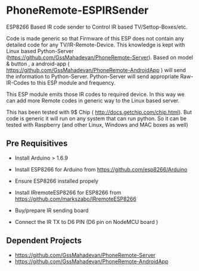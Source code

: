 # PhoneRemote-ESPIRSender
ESP8266 Based IR code sender to Control IR based TV/Settop-Boxes/etc. 

Code is made generic so that Firmware of this ESP does not contain any detailed code for any TV/IR-Remote-Device.
This knowledge is kept with Linux based Python-Server (https://github.com/GssMahadevan/PhoneRemote-Server). 
Based on model & button , a android-app ( https://github.com/GssMahadevan/PhoneRemote-AndroidApp ) will send the information 
to  Python-Server.  Python-Server will send appropriate Raw-IR-Codes to this ESP module and frequency. 

This ESP module emits those IR codes to required device. In this way we can add more Remote codes in generic way to the Linux based server.

This has been tested with 9$ Chip ( http://docs.getchip.com/chip.html). But code is generic it will run on any system that can
run python. So it can be tested with Raspberry (and other Linux, Windows and MAC boxes as well)


## Pre Requisitives
 * Install Arduino > 1.6.9
 * Install ESP8266 for Arduino from https://github.com/esp8266/Arduino
 * Ensure ESP8266 installed propely
 
 * Install IRremoteESP8266 for ESP8266 from https://github.com/markszabo/IRremoteESP8266
 
 * Buy/prepare IR sending board
 * Connect the IR TX to D6 PIN (D6 pin on NodeMCU board )
 
## Dependent Projects
 * https://github.com/GssMahadevan/PhoneRemote-Server
 * https://github.com/GssMahadevan/PhoneRemote-AndroidApp
 

